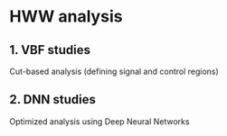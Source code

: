 # HWW analysis
## 1. VBF studies
Cut-based analysis (defining signal and control regions)
## 2. DNN studies
Optimized analysis using Deep Neural Networks
